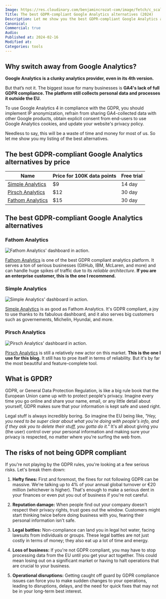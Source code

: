 ```yaml
---
Image: https://res.cloudinary.com/benjamincrozat-com/image/fetch/c_scale,f_webp,q_auto,w_1200/https://github.com/benjamincrozat/content/assets/3613731/64f5f3b3-5d7b-4b33-b582-18d9b39f2bfc
Title: The best GDPR-compliant Google Analytics alternatives (2024)
Description: Let me show you the best GDPR-compliant Google Analytics alternatives that respect user privacy and provide reliable analytics for your business.
Canonical:
Commercial: true
Audio:
Published at: 2024-02-16
Modified at:
Categories: tools
---
```


## Why switch away from Google Analytics?

**Google Analytics is a clunky analytics provider, even in its 4th version.**

But that’s not it. The biggest issue for many businesses is **GA4's lack of full GDPR compliance. The platform still collects personal data and processes it outside the EU.**

To use Google Analytics 4 in compliance with the GDPR, you should implement IP anonymization, refrain from sharing GA4-collected data with other Google products, obtain explicit consent from end-users to use Google Analytics cookies, and update your website's privacy policy.

Needless to say, this will be a waste of time and money for most of us. So let me show you my listing of the best alternatives.

## The best GDPR-compliant Google Analytics alternatives by price

| Name | Price for 100K data points | Free trial |
| ------------------------------------------------ | --- | ------ |
| [Simple Analytics](/recommends/simple-analytics) | $9  | 14 day |
| [Pirsch Analytics](/recommends/pirsch-analytics) | $12 | 30 day |
| [Fathom Analytics](/recommends/fathom-analytics) | $15 | 30 day |

## The best GDPR-compliant Google Analytics alternatives

### Fathom Analytics

![Fathom Analytics' dashboard in action.](https://res.cloudinary.com/benjamincrozat-com/image/fetch/c_scale,f_webp,q_auto,w_1200/https://github.com/benjamincrozat/content/assets/3613731/977cba88-70b8-47dd-bc22-e7d8139edda6)

[Fathom Analytics](/recommends/fathom-analytics) is one of the best GDPR compliant analytics platform. It serves a ton of serious businesses (GitHub, IBM, McLaren, and more) and can handle huge spikes of traffic due to its _reliable architecture_. **If you are an enterprise customer, this is the one I recommend.**

### Simple Analytics

![Simple Analytics' dashboard in action.](https://github.com/benjamincrozat/content/assets/3613731/234673ca-c7ca-4db8-820d-0977d560772b)

[Simple Analytics](/recommends/simple-analytics) is as good as Fathom Analytics. It's GDPR compliant, a joy to use thanks to its fabulous dashboard, and it also serves big customers such as governements, Michelin, Hyundai, and more.

### Pirsch Analytics

![Pirsch Analytics' dashboard in action.](https://res.cloudinary.com/benjamincrozat-com/image/fetch/c_scale,f_webp,q_auto,w_1200/https://github.com/benjamincrozat/content/assets/3613731/a6fe0fe7-d448-4135-9288-a538f58b3f0d)

[Pirsch Analytics](/recommends/pirsch-analytics) is still a relatively new actor on this market. **This is the one I use for this blog.** It still has to proe itself in terms of reliability. But it's by far the most beautiful and feature-complete tool.

## What is GPDR?

GDPR, or General Data Protection Regulation, is like a big rule book that the European Union came up with to protect people's privacy. Imagine every time you go online and share your name, email, or any little detail about yourself, GDPR makes sure that your information is kept safe and used right.

Legal stuff is always incredibly boring. So imagine the EU being like, *"Hey, you need to be super clear about what you're doing with people's info, and if they ask you to delete their stuff, you gotta do it."* It's all about giving you (the user) control over your personal information and making sure your privacy is respected, no matter where you're surfing the web from.

## The risks of not being GDPR compliant

If you're not playing by the GDPR rules, you're looking at a few serious risks. Let's break them down:

1. **Hefty fines:** First and foremost, the fines for not following GDPR can be massive. We're talking up to 4% of your annual global turnover or €20 million (whichever is higher). That's enough to make a serious dent in your finances or even put you out of business if you're not careful.

2. **Reputation damage:** When people find out your company doesn't respect their privacy rights, trust goes out the window. Customers might start thinking twice before doing business with you, fearing their personal information isn't safe.

3. **Legal battles:** Non-compliance can land you in legal hot water, facing lawsuits from individuals or groups. These legal battles are not just costly in terms of money; they also eat up a lot of time and energy.

4. **Loss of business:** If you're not GDPR compliant, you may have to stop processing data from the EU until you get your act together. This could mean losing out on a significant market or having to halt operations that are crucial to your business.

5. **Operational disruptions:** Getting caught off guard by GDPR compliance issues can force you to make sudden changes to your operations, leading to disruptions, delays, and the need for quick fixes that may not be in your long-term best interest.
